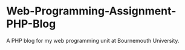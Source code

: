 # Web-Programming-Assignment-PHP-Blog
A PHP blog for my web programming unit at Bournemouth University.

